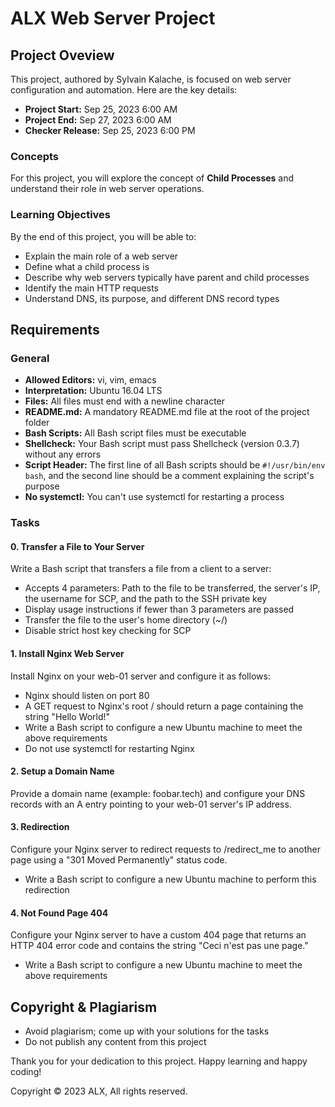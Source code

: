 # ALX Web Server Project

## Project Oveview
This project, authored by Sylvain Kalache, is focused on web server configuration and automation. Here are the key details:

- **Project Start:** Sep 25, 2023 6:00 AM
- **Project End:** Sep 27, 2023 6:00 AM
- **Checker Release:** Sep 25, 2023 6:00 PM

### Concepts

For this project, you will explore the concept of **Child Processes** and understand their role in web server operations.

### Learning Objectives

By the end of this project, you will be able to:

- Explain the main role of a web server
- Define what a child process is
- Describe why web servers typically have parent and child processes
- Identify the main HTTP requests
- Understand DNS, its purpose, and different DNS record types

## Requirements

### General

- **Allowed Editors:** vi, vim, emacs
- **Interpretation:** Ubuntu 16.04 LTS
- **Files:** All files must end with a newline character
- **README.md:** A mandatory README.md file at the root of the project folder
- **Bash Scripts:** All Bash script files must be executable
- **Shellcheck:** Your Bash script must pass Shellcheck (version 0.3.7) without any errors
- **Script Header:** The first line of all Bash scripts should be `#!/usr/bin/env bash`, and the second line should be a comment explaining the script's purpose
- **No systemctl:** You can't use systemctl for restarting a process

### Tasks

#### 0. Transfer a File to Your Server

Write a Bash script that transfers a file from a client to a server:

- Accepts 4 parameters: Path to the file to be transferred, the server's IP, the username for SCP, and the path to the SSH private key
- Display usage instructions if fewer than 3 parameters are passed
- Transfer the file to the user's home directory (~/)
- Disable strict host key checking for SCP

#### 1. Install Nginx Web Server

Install Nginx on your web-01 server and configure it as follows:

- Nginx should listen on port 80
- A GET request to Nginx's root / should return a page containing the string "Hello World!"
- Write a Bash script to configure a new Ubuntu machine to meet the above requirements
- Do not use systemctl for restarting Nginx

#### 2. Setup a Domain Name

Provide a domain name (example: foobar.tech) and configure your DNS records with an A entry pointing to your web-01 server's IP address.

#### 3. Redirection

Configure your Nginx server to redirect requests to /redirect_me to another page using a "301 Moved Permanently" status code.

- Write a Bash script to configure a new Ubuntu machine to perform this redirection

#### 4. Not Found Page 404

Configure your Nginx server to have a custom 404 page that returns an HTTP 404 error code and contains the string "Ceci n'est pas une page."

- Write a Bash script to configure a new Ubuntu machine to meet the above requirements

## Copyright & Plagiarism

- Avoid plagiarism; come up with your solutions for the tasks
- Do not publish any content from this project

Thank you for your dedication to this project. Happy learning and happy coding!

Copyright © 2023 ALX, All rights reserved.

